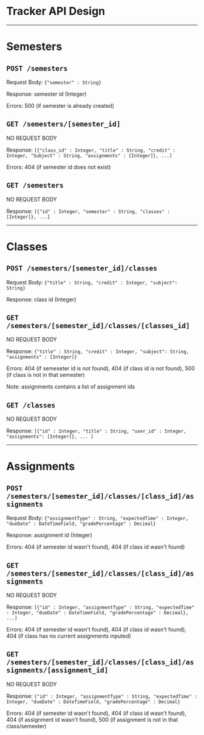# Tracker API Design

---

# Semesters
## `POST /semesters`

Request Body: `{"semester" : String}`

Response: semester id (Integer)

Errors: 500 (if semester is already created)

## `GET /semesters/[semester_id]`

NO REQUEST BODY

Response: `[{"class_id" : Integer, "title" : String, "credit" : Integer, "Subject" : String, "assignments" : [Integer]}, ...]`

Errors: 404 (if semester id does not exist)

## `GET /semesters`

NO REQUEST BODY

Response: `[{"id" : Integer, "semester" : String, "classes" : [Integer]}, ...]`

---

# Classes
## `POST /semesters/[semester_id]/classes`

Request Body: `{"title" : String, "credit" : Integer, "subject": String}`

Response: class id (Integer)

## `GET /semesters/[semester_id]/classes/[classes_id]`

NO REQUEST BODY

Response: `{"title" : String, "credit" : Integer, "subject": String, "assignments" : [Integer]}`

Errors: 404 (if semeseter id is not found), 404 (if class id is not found), 500 (if class is not in that semester)

Note: assignments contains a list of assignment ids

## `GET /classes`

NO REQUEST BODY

Response: `[{"id" : Integer, "title" : String, "user_id" : Integer, "assignments": [Integer]}, ... ]`

---

# Assignments

## `POST /semesters/[semester_id]/classes/[class_id]/assignments`

Request Body: `{"assignmentType" : String, "expectedTime" : Integer, "dueDate" : DateTimeField, "gradePercentage" : Decimal}`

Response: assignment id (Integer)

Errors: 404 (if semester id wasn't found), 404 (if class id wasn't found)

## `GET /semesters/[semester_id]/classes/[class_id]/assignments`

NO REQUEST BODY

Response: `[{"id" : Integer, "assignmentType" : String, "expectedTime" : Integer, "dueDate" : DateTimeField, "gradePercentage" : Decimal}, ...]`

Errors: 404 (if semester id wasn't found), 404 (if class id wasn't found), 404 (if class has no current assignments inputed)

## `GET /semesters/[semester_id]/classes/[class_id]/assignments/[assignment_id]`

NO REQUEST BODY

Response: `{"id" : Integer, "assignmentType" : String, "expectedTime" : Integer, "dueDate" : DateTimeField, "gradePercentage" : Decimal}`

Errors: 404 (if semester id wasn't found), 404 (if class id wasn't found), 404 (if assignment id wasn't found), 500 (if assignment is not in that class/semester)
